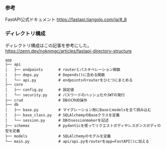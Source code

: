 ### 参考
FastAPI公式ドキュメント
https://fastapi.tiangolo.com/ja/#_8


### ディレクトリ構成
ディレクトリ構成はこの記事を参考にした。
https://zenn.dev/noknmgc/articles/fastapi-directory-structure

```
app
├── api
│   ├── endpoints       # routerとパスオペレーション関数
│   ├── deps.py         # Depends()に含める関数
│   └── api.py          # endpointsのrouterをひとつにまとめる
├── core
│   ├── config.py       # 設定値
│   └── security.py     # パスワードのハッシュ化やJWTの発行
├── crud                # DBのCRUD操作
├── db
│   ├── base.py         # マイグレーション用にBaseとmodelsを全て読み込む
│   ├── base_class.py   # SQLAlchemyのBaseクラスを定義
│   └── session.py      # DBのsessionmakerを記述
├── schemas             # pydanticを使ってリクエストボディやレスポンスボディの型を定義
├── models              # SQLAlchemyのモデルを定義
└── main.py             # api/api.pyをrouterをapp=FastAPI()に加える
```